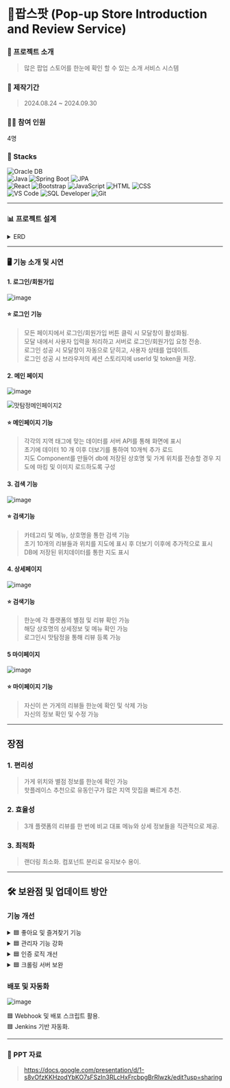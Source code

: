 # 🚀팝스팟 (Pop-up Store Introduction and Review Service)






### 📃 프로젝트 소개
> 많은 팝업 스토어를 한눈에 확인 할 수 있는 소개 서비스 시스템

### 📅 제작기간
>  2024.08.24 ~ 2024.09.30

### 🦸‍♂️ 참여 인원
4명

### 🚀 Stacks
<div> 
  <img src="https://img.shields.io/badge/Oracle-F80000?style=for-the-badge&logo=oracle&logoColor=white" alt="Oracle DB">
</div>
<div> 
  <img src="https://img.shields.io/badge/Java-007396?style=for-the-badge&logo=java&logoColor=white" alt="Java">   <img src="https://img.shields.io/badge/Spring%20Boot-6DB33F?style=for-the-badge&logo=springboot&logoColor=white" alt="Spring Boot">
  <img src="https://img.shields.io/badge/JPA-59666C?style=for-the-badge&logo=jpa&logoColor=white" alt="JPA"> </div>
<div> 
  <img src="https://img.shields.io/badge/React-61DAFB?style=for-the-badge&logo=react&logoColor=black" alt="React">
  <img src="https://img.shields.io/badge/Bootstrap-7952B3?style=for-the-badge&logo=bootstrap&logoColor=white" alt="Bootstrap"> 
  <img src="https://img.shields.io/badge/JavaScript-F7DF1E?style=for-the-badge&logo=javascript&logoColor=black" alt="JavaScript"> 
  <img src="https://img.shields.io/badge/HTML5-E34F26?style=for-the-badge&logo=html5&logoColor=white" alt="HTML"> 
  <img src="https://img.shields.io/badge/CSS3-1572B6?style=for-the-badge&logo=css3&logoColor=white" alt="CSS"> </div>
<div> 
  <img src="https://img.shields.io/badge/VS%20Code-007ACC?style=for-the-badge&logo=visualstudiocode&logoColor=white" alt="VS Code">
  <img src="https://img.shields.io/badge/SQL%20Developer-4479A1?style=for-the-badge&logo=oracle&logoColor=white" alt="SQL Developer">
  <img src="https://img.shields.io/badge/Git-F05032?style=for-the-badge&logo=git&logoColor=white" alt="Git"> 
</div>

---
### 📊 프로젝트 설계

<details>
<summary>ERD</summary>
<div markdown="1" style="padding-left: 15px;">
<img src="https://raw.githubusercontent.com/0biin0/0biin0/main/image/uml_popspot.png" width="800px"/>
</div>
</details>


---

### 🖥️ 기능 소개 및 시연
#### 1. 로그인/회원가입

 ![image](https://github.com/user-attachments/assets/68cb0cae-782e-416d-bfb5-38ec32b86227)

#### ⭐ 로그인 기능
> 모든 페이지에서 로그인/회원가입 버튼 클릭 시 모달창이 활성화됨. <br>
> 모달 내에서 사용자 입력을 처리하고 서버로 로그인/회원가입 요청 전송.<br>
> 로그인 성공 시 모달창이 자동으로 닫히고, 사용자 상태를 업데이트.<br>
> 로그인 성공 시 브라우저의 세션 스토리지에 userId 및 token을 저장.<br>

#### 2. 메인 페이지
![image](https://github.com/user-attachments/assets/1132232a-8685-4678-89ee-8f0a0d85c8db)
 
![맛탐정메인페이지2](https://github.com/user-attachments/assets/60923e4a-e05b-4f9c-816a-4c30d76178df)

#### ⭐ 메인페이지 기능
> 각각의 지역 태그에 맞는 데이터를 서버 API를 통해 화면에 표시 <br>
> 초기에 데이터 10 개 이후 더보기를 통하여 10개씩 추가 로드<br>
> 지도 Component를 만들어 db에 저장된 상호명 및 가게 위치를 전송할 경우 지도에 마킹 및 이미지 로드하도록 구성<br>

#### 3. 검색 기능
![image](https://github.com/user-attachments/assets/c7d01f63-9298-4010-892f-b9ab0e3cb505)


#### ⭐ 검색기능
> 카테고리 및 메뉴, 상호명을 통한 검색 기능<br>
> 초기 10개의 리뷰들과 위치를 지도에 표시 후 더보기 이후에 추가적으로 표시<br>
> DB에 저장된 위치데이터를 통한 지도 표시 <br>

#### 4. 상세페이지
![image](https://github.com/user-attachments/assets/09f3abce-e4c2-4b70-89d6-fbcf819f1e1d)
#### ⭐ 검색기능
> 한눈에 각 플랫폼의 별점 및 리뷰 확인 가능<br>
> 해당 상호명의 상세정보 및 메뉴 확인 가능<br>
> 로그인시 맛탐정을 통해 리뷰 등록 가능<br>

#### 5 마이페이지
![image](https://github.com/user-attachments/assets/b2765aee-10ab-4d14-9764-f03d96e6cac3)
#### ⭐ 마이페이지 기능
> 자신이 쓴 가게의 리뷰들 한눈에 확인 및 삭제 가능<br>
> 자신의 정보 확인 및 수정 가능 <br>


---


## 장점
### 1. 편리성
> 가게 위치와 별점 정보를 한눈에 확인 가능<br>
>  핫플레이스 추천으로 유동인구가 많은 지역 맛집을 빠르게 추천.<br>
### 2. 효율성
> 3개 플랫폼의 리뷰를 한 번에 비교
> 대표 메뉴와 상세 정보들을 직관적으로 제공.
### 3. 최적화
> 랜더링 최소화.
> 컴포넌트 분리로 유지보수 용이.


---


## 🛠 보완점 및 업데이트 방안


### 기능 개선

  <details>
  <summary>🟦 좋아요 및 즐겨찾기 기능</summary>
  <div markdown="1" style="padding-left: 15px;">
  </div>
  </details>

  <details>
  <summary>🟦 관리자 기능 강화</summary>
  <div markdown="1" style="padding-left: 15px;">
  </div>
  </details>
  
  <details>
  <summary>🟦 인증 로직 개선</summary>
  <div markdown="1" style="padding-left: 15px;">
  <img src="https://github.com/user-attachments/assets/a8c0942a-802a-468f-9b5a-4525d6e2dfba" width="800px"/>
  </div>
  </details>

  <details>
  <summary>🟦 크롤링 서버 보완</summary>
  <div markdown="1" style="padding-left: 15px;">
  </div>
  </details>

### 배포 및 자동화
  ![image](https://github.com/user-attachments/assets/2211c8d0-eec1-4052-a2d3-5c74a9760783)

  🟦 Webhook 및 배포 스크립트 활용.<br>
  🟦 Jenkins 기반 자동화.<br>

---

### 📒 PPT 자료 
> https://docs.google.com/presentation/d/1-s8vOfzKKHzodYbKO7sFSzIn3RLcHxFrcbpgBrRlwzk/edit?usp=sharing


